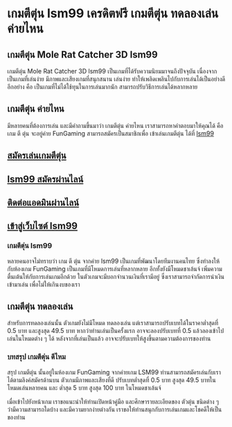# เกมตีตุ่น lsm99 เครดิตฟรี เกมตีตุ่น ทดลองเล่น ค่ายไหน

## เกมตีตุ่น Mole Rat Catcher 3D lsm99
เกมตีตุ่น Mole Rat Catcher 3D lsm99 เป็นเกมที่ได้รับความนิยมมาจนถึงปัจจุบัน เนื่องจากเป็นเกมที่เล่นง่าย มีภาพและเสียงเกมที่สนุกสนาน เล่นง่าย ทำให้เพลิดเพลินไปกับการเล่นได้เป็นอย่างดี อีกอย่าง คือ เป็นเกมที่ไม่ได้ใช้ทุนในการเล่นมากนัก สามารถปรับวิธีการเล่นได้หลากหลาย

## เกมตีตุ่น ค่ายไหน
มีหลายคนที่ต้องการเล่น และมีคำถามขึ้นมาว่า เกมตีตุ่น ค่ายไหน เราสามารถหาคำตอบมาให้คุณได้ คือ เกม ตี ตุ่น จะอยู่ค่าย FunGaming สามารถสมัครเป็นสมาชิกเพื่อ เข้าเล่นเกมตีตุ่น ได้ที่ [lsm99](https://www.lsm999thai.com/)

## [สมัครเล่นเกมตีตุ่น](https://www.lsm999thai.com/สมัคร-lsm99/)

## [lsm99 สมัครผ่านไลน์](https://www.lsm999thai.com/)

## [ติดต่อแอดมินผ่านไลน์](https://line.me/R/ti/p/%40903okgrf)

## [เข้าสู่เว็บไซต์ lsm99](https://www.lsm999thai.com/)

### เกมตีตุ่น lsm99
หลายคนอาจไม่ทราบว่า เกม ตี ตุ่น จากค่าย lsm99 เป็นเกมที่พัฒนาโดยทีมงานคนไทย ซึ่งทำลงให้กับห้องเกม FunGaming เป็นเกมที่มีโหมดการเล่นที่หลากหลาย อีกทั้งยังมีโหมดชาเล้นจ์ เพิ่มความตื่นเต้นให้กับการเล่นเกมอีกด้วย ในตัวเกมจะมีบอกจำนวนเงินที่เรามีอยู่ ซึ่งเราสามารถจำกัดการนำเงินเข้ามาเล่น เพื่อไม่ให้เกินงบของเรา

## เกมตีตุ่น ทดลองเล่น
สำหรับการทดลองเล่นนั้น ตัวเกมยังไม่มีโหมด ทดลองเล่น แต่เราสามารถปรับเบทได้ในราคาต่ำสุดที่ 0.5 บาท และสูงสุด 49.5 บาท หากว่าท่านเล่นเป็นครั้งแรก อาจจะลองปรับเบทที่ 0.5 แล้วลองเข้าไปเล่นในโหมดต่าง ๆ ได้ หลังจากที่เล่นเป็นแล้ว อาจจะปรับเบทให้สูงขึ้นตามความต้องการของท่าน

### บทสรุป เกมตีตุ่น ดีไหม
สรุป เกมตีตุ่น นั้นอยู่ในห้องเกม FunGaming จากค่ายเกม LSM99 ท่านสามารถสมัครเล่นกับเราได้ตามลิงค์สมัครด้านบน ตัวเกมมีภาพและเสียงที่ดี ปรับเบทต่ำสุดที่ 0.5 บาท สูงสุด 49.5 บาทในโหมดเล่นหลายคน และ ต่ำสุด 5 บาท สูงสุด 100 บาท ในโหมดชาเล้นจ์

เมื่อเข้าไปยังหน้าเกม เราขอแนะนำให้ท่านเปิดหน้าคู่มือ และศึกษารายละเอียดของ ตัวตุ่น ชนิดต่าง ๆ ว่ามีความสามารถใดบ้าง และมีความยากง่ายต่างกัน เราขอให้ท่านสนุกกับการเล่นเกมและโชคดีให้เป็นของท่าน